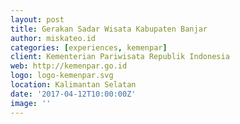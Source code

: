 ```yaml
---
layout: post
title: Gerakan Sadar Wisata Kabupaten Banjar
author: miskateo.id
categories: [experiences, kemenpar]
client: Kementerian Pariwisata Republik Indonesia
web: http://kemenpar.go.id
logo: logo-kemenpar.svg
location: Kalimantan Selatan
date: '2017-04-12T10:00:00Z'
image: ''
---
```

